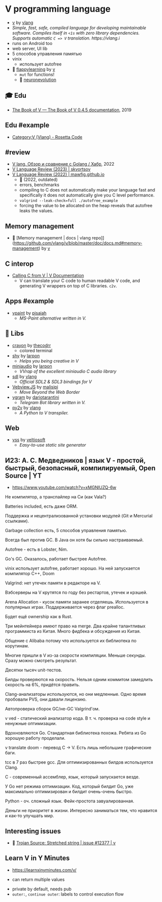 # V programming language

- [v](https://github.com/vlang/v) by [vlang](https://github.com/vlang)
- _Simple, fast, safe, compiled language for developing maintainable software. Compiles itself in `<1s` with zero library dependencies. Supports automatic `C => V` translation. https://vlang.i_
- runs on Android too
- web server, UI lib
- 5 способов управления памятью
- vinix
	- использует autofree
- :symbols: [flappylearning](https://github.com/vlang/v/blob/master/examples/flappylearning/game.v) by [v](https://github.com/v)
	- `mut` for functions!
	- :symbols: [neuronevolution](https://github.com/vlang/v/blob/master/examples/flappylearning/modules/neuroevolution/neuronevolution.v)

## :mortar_board: Edu

- [The Book of V — The Book of V 0.4.5 documentation](https://the-book-of-v.readthedocs.io/en/latest/), 2019

## Edu #example

- [Category:V (Vlang) - Rosetta Code](https://rosettacode.org/wiki/Category:V_(Vlang))

## #review

- [V lang. Обзор и сравнение с Golang / Хабр](https://habr.com/ru/articles/699396/), 2022
- [V Language Review (2023) | skvortsov](https://n-skvortsov-1997.github.io/reviews/)
- [V Language Review (2022) | mawfig.github.io](https://mawfig.github.io/2022/06/18/v-lang-in-2022.html)
	- :fallen_leaf: (2022, outdated)
	- errors, benchmarks
	- compiling to C does not automatically make your language fast and specifically it does not automatically give you C level performance.
	- `valgrind --leak-check=full ./autofree_example`
	- forcing the value to be allocated on the heap reveals that autofree leaks the values.

## Memory management

- :beginner: [Memory management | docs | vlang repo]](https://github.com/vlang/v/blob/master/doc/docs.md#memory-management) by [v](https://github.com/v)

## C interop

- [Calling C from V | V Documentation](https://docs.vlang.io/v-and-c.html)
	- V can translate your C code to human readable V code, and generating V wrappers on top of C libraries. `c2v`.

## Apps #example

- [vpaint](https://github.com/pisaiah/vpaint) by [pisaiah](https://github.com/pisaiah)
	- _MS-Paint alternative written in V._

## :jigsaw: Libs

- [crayon](https://github.com/thecodrr/crayon) by [thecodrr](https://github.com/thecodrr)
	- colored terminal
- [shy](https://github.com/larpon/shy) by [larpon](https://github.com/larpon)
	- _Helps you being creative in V_
- [miniaudio](https://github.com/larpon/miniaudio) by [larpon](https://github.com/larpon)
	- _VVrap of the excellent miniaudio C audio library_
- [sdl](https://github.com/vlang/sdl) by [vlang](https://github.com/vlang)
	- _Official SDL2 & SDL3 bindings for V_
- [Vebview.JS](https://github.com/malisipi/Vebview.JS) by [malisipi](https://github.com/malisipi)
	- _Move Beyond the Web Border_
- [vgram](https://github.com/dariotarantini/vgram) by [dariotarantini](https://github.com/dariotarantini)
	- _Telegram Bot library written in V._
- [py2v](https://github.com/vlang/py2v) by [vlang](https://github.com/vlang)
	- _A Python to V transpiler._

## Web

- [vss](https://github.com/veltiosoft/vss) by [veltiosoft](https://github.com/veltiosoft)
	- _Easy-to-use static site generator_

## И23: А. С. Медведников | язык V - простой, быстрый, безопасный, компилируемый, Open Source | YT

- https://www.youtube.com/watch?v=xMGNlUZQ-6w

Не компилятор, а транспайлер на Си (как Vala?)

Batteries included, есть даже ORM.

Поддержка и нецентрализованной установки модулей (Git и Mercurial ссылками).

Garbage collection есть, 5 способов управления памятью.

Всегда был против GC. В Java он хотя бы сильно настраиваемый.

Autofree - есть в Lobster, Nim.

Go's GC. Оказалось, работает быстрее Autofree.

vinix использует autofree, работает хорошо. На ней запускается компилятор C++, Doom

Valgrind: нет утечек памяти в редакторе на V.

Вэбсерверы на V крутятся по году без рестартов, утечек и крэшей.

Arena Allocation - кусок памяти заранее отделяешь. Используется в популярных играх. Поддерживается через флаг prealloc.

Будет ещё ownership как в Rust.

Три мейнтейнера имеют право на merge. Два крайне талантливых программиста из Китая. Много фидбека и обсуждения из Китая.

Общение с Alibaba потому что используется их библиотека по корутинам.

Многие пришли в V из-за скорости компиляции. Меньше секунды. Сразу можно смотреть результат.

Десятки тысяч unit-тестов.

Билды проверяются на скорость. Нельзя одним коммитом замедлить скорость на 6%, придётся править.

Clang-анализаторы используются, но они медленные. Одно время пробовали PVS, они давали лицензию.

Автопроверка сборок GC/не-GC Valgrind'ом.

v ved - статический анализатор кода. В т. ч. проверка на code style и ненужные оптимизации.

Вдохновляются Go. Стандартная библиотека похожа. Ребята из Go хорошую работу проделали.

v translate doom - перевод C -> V. Есть лишь небольшие графические баги.

tcc в 7 раз быстрее gcc. Для оптимизированных билдов используется Clang.

C - современный ассемблер, язык, который запускается везде.

У Go нет режима оптимизации. Код, который билдит Go, уже максимально оптимизирован и билдит очень-очень быстро.

Python - оч. сложный язык. Фейк-простота завуалированная.

Деньги не приоритет в жизни. Интересно заниматься тем, что нравится и как-то улучшать мир.

## Interesting issues

- :speech_balloon: [Trojan Source: Stretched string | issue #12377 | v](https://github.com/vlang/v/issues/12377)

## Learn V in Y Minutes

- https://learnxinyminutes.com/v/
+ can return multiple values
- private by default, needs pub
- `outer:`, `continue outer`: labels to control execution flow

